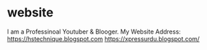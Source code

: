 # website
I am a Professinoal Youtuber &amp; Blooger. My Website Address: https://hstechnique.blogspot.com          https://xpressurdu.blogspot.com/
